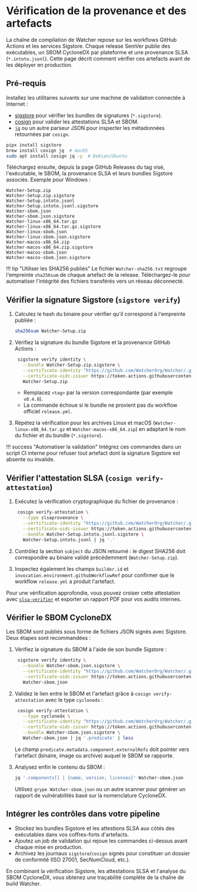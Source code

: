 # Vérification de la provenance et des artefacts

La chaîne de compilation de Watcher repose sur les workflows GitHub Actions et les services
Sigstore. Chaque release SemVer publie des exécutables, un SBOM CycloneDX par plateforme et
une provenance SLSA (`*.intoto.jsonl`). Cette page décrit comment vérifier ces artefacts avant
de les déployer en production.

## Pré-requis

Installez les utilitaires suivants sur une machine de validation connectée à Internet :

- [sigstore](https://www.sigstore.dev/) pour vérifier les bundles de signatures (`*.sigstore`).
- [cosign](https://docs.sigstore.dev/cosign/overview/) pour valider les attestations SLSA et
  SBOM.
- [`jq`](https://stedolan.github.io/jq/) ou un autre parseur JSON pour inspecter les métadonnées
  retournées par `cosign`.

```bash
pipx install sigstore
brew install cosign jq  # macOS
sudo apt install cosign jq -y  # Debian/Ubuntu
```

Téléchargez ensuite, depuis la page GitHub Releases du tag visé, l'exécutable, le SBOM, la
provenance SLSA et leurs bundles Sigstore associés. Exemple pour Windows :

```text
Watcher-Setup.zip
Watcher-Setup.zip.sigstore
Watcher-Setup.intoto.jsonl
Watcher-Setup.intoto.jsonl.sigstore
Watcher-sbom.json
Watcher-sbom.json.sigstore
Watcher-linux-x86_64.tar.gz
Watcher-linux-x86_64.tar.gz.sigstore
Watcher-linux-sbom.json
Watcher-linux-sbom.json.sigstore
Watcher-macos-x86_64.zip
Watcher-macos-x86_64.zip.sigstore
Watcher-macos-sbom.json
Watcher-macos-sbom.json.sigstore
```

!!! tip "Utiliser les SHA256 publiés"
    Le fichier `Watcher-sha256.txt` regroupe l'empreinte `sha256sum` de chaque artefact de la release.
    Téléchargez-le pour automatiser l'intégrité des fichiers transférés vers un réseau déconnecté.

## Vérifier la signature Sigstore (`sigstore verify`)

1. Calculez le hash du binaire pour vérifier qu'il correspond à l'empreinte publiée :

   ```bash
   sha256sum Watcher-Setup.zip
   ```

2. Vérifiez la signature du bundle Sigstore et la provenance GitHub Actions :

   ```bash
    sigstore verify identity \
      --bundle Watcher-Setup.zip.sigstore \
      --certificate-identity "https://github.com/WatcherOrg/Watcher/.github/workflows/release.yml@refs/tags/<tag>" \
      --certificate-oidc-issuer https://token.actions.githubusercontent.com \
      Watcher-Setup.zip
   ```

    - Remplacez `<tag>` par la version correspondante (par exemple `v0.4.0`).
    - La commande échoue si le bundle ne provient pas du workflow officiel `release.yml`.

3. Répétez la vérification pour les archives Linux et macOS (`Watcher-linux-x86_64.tar.gz`
   et `Watcher-macos-x86_64.zip`) en adaptant le nom du fichier et du bundle (`*.sigstore`).

!!! success "Automatiser la validation"
    Intégrez ces commandes dans un script CI interne pour refuser tout artefact dont la
    signature Sigstore est absente ou invalide.

## Vérifier l'attestation SLSA (`cosign verify-attestation`)

1. Exécutez la vérification cryptographique du fichier de provenance :

   ```bash
    cosign verify-attestation \
      --type slsaprovenance \
      --certificate-identity "https://github.com/WatcherOrg/Watcher/.github/workflows/release.yml@refs/tags/<tag>" \
      --certificate-oidc-issuer https://token.actions.githubusercontent.com \
      --bundle Watcher-Setup.intoto.jsonl.sigstore \
      Watcher-Setup.intoto.jsonl | jq '.'
   ```

2. Contrôlez la section `subject` du JSON retourné : le digest SHA256 doit correspondre au
   binaire validé précédemment (`Watcher-Setup.zip`).
3. Inspectez également les champs `builder.id` et `invocation.environment.githubWorkflowRef`
   pour confirmer que le workflow `release.yml` a produit l'artefact.

Pour une vérification approfondie, vous pouvez croiser cette attestation avec
[`slsa-verifier`](https://github.com/slsa-framework/slsa-verifier) et exporter un rapport PDF
pour vos audits internes.

## Vérifier le SBOM CycloneDX

Les SBOM sont publiés sous forme de fichiers JSON signés avec Sigstore. Deux étapes sont
recommandées :

1. Vérifiez la signature du SBOM à l'aide de son bundle Sigstore :

   ```bash
    sigstore verify identity \
      --bundle Watcher-sbom.json.sigstore \
      --certificate-identity "https://github.com/WatcherOrg/Watcher/.github/workflows/release.yml@refs/tags/<tag>" \
      --certificate-oidc-issuer https://token.actions.githubusercontent.com \
      Watcher-sbom.json
   ```

2. Validez le lien entre le SBOM et l'artefact grâce à `cosign verify-attestation` avec le type
   `cyclonedx` :

   ```bash
    cosign verify-attestation \
      --type cyclonedx \
      --certificate-identity "https://github.com/WatcherOrg/Watcher/.github/workflows/release.yml@refs/tags/<tag>" \
      --certificate-oidc-issuer https://token.actions.githubusercontent.com \
      --bundle Watcher-sbom.json.sigstore \
      Watcher-sbom.json | jq '.predicate' | less
   ```

   Le champ `predicate.metadata.component.externalRefs` doit pointer vers l'artefact (binaire,
   image ou archive) auquel le SBOM se rapporte.

3. Analysez enfin le contenu du SBOM :

   ```bash
   jq '.components[] | {name, version, licenses}' Watcher-sbom.json
   ```

   Utilisez `grype Watcher-sbom.json` ou un autre scanner pour générer un rapport de
   vulnérabilités basé sur la nomenclature CycloneDX.

## Intégrer les contrôles dans votre pipeline

- Stockez les bundles Sigstore et les attestions SLSA aux côtés des exécutables dans vos
  coffres-forts d'artefacts.
- Ajoutez un job de validation qui rejoue les commandes ci-dessus avant chaque mise en
  production.
- Archivez les journaux `sigstore`/`cosign` signés pour constituer un dossier de conformité
  (ISO 27001, SecNumCloud, etc.).

En combinant la vérification Sigstore, les attestations SLSA et l'analyse du SBOM CycloneDX,
vous obtenez une traçabilité complète de la chaîne de build Watcher.

